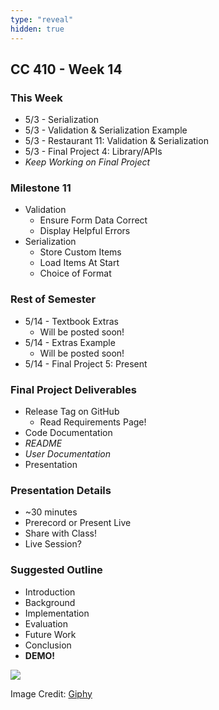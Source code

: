 ```yaml
---
type: "reveal"
hidden: true
---
```

<section>
	<h2>CC 410 - Week 14</h2>
</section>
<section>
	<h3>This Week</h3>
	<ul>
		<li>5/3 - Serialization</li>
		<li>5/3 - Validation & Serialization Example</li>
		<li>5/3 - Restaurant 11: Validation & Serialization </li>
		<li>5/3 - Final Project 4: Library/APIs</li>
		<li><i>Keep Working on Final Project</i></li>
	</ul>
</section>
<section>
	<h3>Milestone 11</h3>
	<ul>
		<li>Validation<ul>
			<li>Ensure Form Data Correct</li>
			<li>Display Helpful Errors</li>
		</ul></li>
		<li>Serialization<ul>
			<li>Store Custom Items</li>
			<li>Load Items At Start</li>
			<li>Choice of Format</li>
		</ul></li>
	</ul>
</section>
<section>
	<h3>Rest of Semester</h3>
	<ul>
		<li>5/14 - Textbook Extras<ul>
			<li>Will be posted soon!</li>
		</ul></li>
		<li>5/14 - Extras Example<ul>
			<li>Will be posted soon!</li>
		</ul></li>
		<li>5/14 - Final Project 5: Present</li>
	</ul>
</section>
<section>
	<h3>Final Project Deliverables</h3>
	<ul>
		<li>Release Tag on GitHub<ul>
			<li>Read Requirements Page!</li>
		</ul></li>
		<li>Code Documentation</li>
		<li><i>README</i></li>
		<li><i>User Documentation</i></li>
		<li>Presentation</li>
	</ul>
</section>
<section>
	<h3>Presentation Details</h3>
	<ul>
		<li>~30 minutes</li>
		<li>Prerecord or Present Live</li>
		<li>Share with Class!</li>
		<li>Live Session?</li>
	</ul>
</section>
<section>
	<h3>Suggested Outline</h3>
	<ul>
		<li>Introduction</li>
		<li>Background</li>
		<li>Implementation</li>
		<li>Evaluation</li>
		<li>Future Work</li>
		<li>Conclusion</li>
		<li><b>DEMO!</b></li>
	</ul>
</section>
<section>
	<img class="plain stretch" src="https://media.giphy.com/media/Jn3fqI2I0m5cB2L8g6/source.gif">
	<p class="imagecredit">Image Credit: <a href="https://giphy.com/gifs/memecandy-Jn3fqI2I0m5cB2L8g6">Giphy</a></p>
</section>